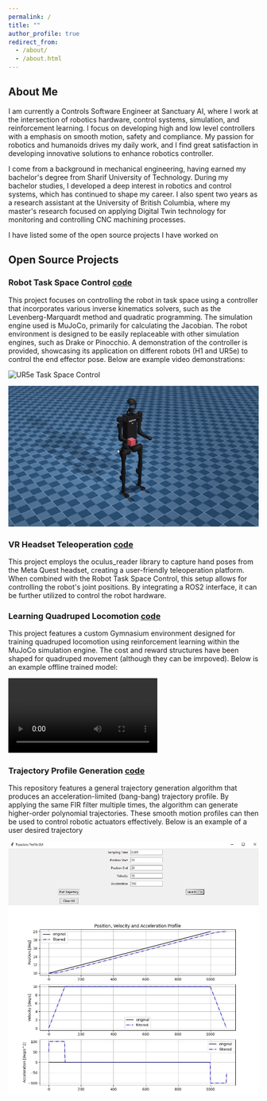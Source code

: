 ```yaml
---
permalink: /
title: ""
author_profile: true
redirect_from: 
  - /about/
  - /about.html
---
```


About Me
--------

I am currently a Controls Software Engineer at Sanctuary AI, where I work at the intersection of robotics hardware, control systems, simulation, and reinforcement learning. I focus on developing high and low level controllers with a emphasis on smooth motion, safety and compliance. 
My passion for robotics and humanoids drives my daily work, and I find great satisfaction in developing innovative solutions to enhance robotics controller. 

I come from a background in mechanical engineering, having earned my bachelor's degree from Sharif University of Technology. During my bachelor studies, I developed a deep interest in robotics and control systems, which has continued to shape my career. I also spent two years as a research assistant at the University of British Columbia, where my master's research focused on applying Digital Twin technology for monitoring and controlling CNC machining processes.


I have listed some of the open source projects I have worked on

Open Source Projects
--------

### Robot Task Space Control [code](https://github.com/parsa25b/robot_task_space_control)
This project focuses on controlling the robot in task space using a controller that incorporates various inverse kinematics solvers, such as the Levenberg-Marquardt method and quadratic programming. The simulation engine used is MuJoCo, primarily for calculating the Jacobian. The robot environment is designed to be easily replaceable with other simulation engines, such as Drake or Pinocchio. A demonstration of the controller is provided, showcasing its application on different robots (H1 and UR5e) to control the end effector pose. Below are example video demonstrations:

![UR5e Task Space Control](<../images/ur5e_task_space_control.gif>)

![h1 right arm Task Space Control](<../images/h1_right_arm_task_space_control.gif>)

### VR Headset Teleoperation [code]()
This project employs the oculus_reader library to capture hand poses from the Meta Quest headset, creating a user-friendly teleoperation platform. When combined with the Robot Task Space Control, this setup allows for controlling the robot's joint positions. By integrating a ROS2 interface, it can be further utilized to control the robot hardware.

### Learning Quadruped Locomotion [code](https://github.com/parsa25b/quadruped-rl-locomotion)
This project features a custom Gymnasium environment designed for training quadruped locomotion using reinforcement learning within the MuJoCo simulation engine. The cost and reward structures have been shaped for quadruped movement (although they can be imrpoved). Below is an example offline trained model:

![trained model](<../images/341280291-8afddece-8186-4b9d-8352-594dcef4d53d.mp4>)

### Trajectory Profile Generation [code](https://github.com/parsa25b/trajectory_generation)
This repository features a general trajectory generation algorithm that produces an acceleration-limited (bang-bang) trajectory profile. By applying the same FIR filter multiple times, the algorithm can generate higher-order polynomial trajectories. These smooth motion profiles can then be used to control robotic actuators effectively. Below is an example of a user desired trajectory

![alt text](<../images/GUI_TG.JPG>)


